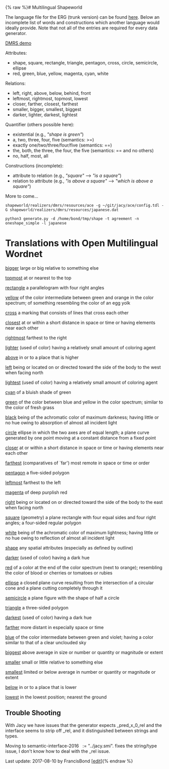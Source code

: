 {% raw %}# Multilingual Shapeworld

The language file for the ERG (trunk version) can be found
[here](https://github.com/AlexKuhnle/ShapeWorld/blob/master/shapeworld/realizers/dmrs/languages/english.json).
Below an incomplete list of words and constructions which another
language would ideally provide. Note that not all of the entries are
required for every data generator.

[DMRS demo](http://chimpanzee.ling.washington.edu/demophin/erg/)

Attributes:

- shape, square, rectangle, triangle, pentagon, cross, circle,
semicircle, ellipse
- red, green, blue, yellow, magenta, cyan, white

Relations:

- left, right, above, below, behind, front
- leftmost, rightmost, topmost, lowest
- closer, farther, closest, farthest
- smaller, bigger, smallest, biggest
- darker, lighter, darkest, lightest

Quantifier (others possible here):

- existential (e.g., *"shape is green"*)
- a, two, three, four, five (semantics: &gt;=)
- exactly one/two/three/four/five (semantics: ==)
- the, both, the three, the four, the five (semantics: == and no
others)
- no, half, most, all

Constructions (incomplete):

- attribute to relation (e.g., *"square"* --&gt; *"is a square"*)
- relation to attribute (e.g., *"is above a square"* --&gt; *"which is
above a square"*)

More to come...

    shapeworld/realizers/dmrs/resources/ace -g ~/git/jacy/ace/config.tdl -G shapeworld/realizers/dmrs/resources/japanese.dat
    
    python3 generate.py -d /home/bond/tmp/shape -t agreement -n oneshape_simple -l japanese

# Translations with Open Multilingual Wordnet

[bigger](http://compling.hss.ntu.edu.sg/omw/cgi-bin/wn-gridx.cgi?gridmode=gridx&lang=eng&lang2=eng&synset=01383756-a)
large or big relative to something else

[topmost](http://compling.hss.ntu.edu.sg/omw/cgi-bin/wn-gridx.cgi?gridmode=gridx&lang=eng&lang2=eng&synset=02440461-a)
at or nearest to the top

[rectangle](http://compling.hss.ntu.edu.sg/omw/cgi-bin/wn-gridx.cgi?gridmode=gridx&lang=eng&lang2=eng&synset=13883346-n)
a parallelogram with four right angles

[yellow](http://compling.hss.ntu.edu.sg/omw/cgi-bin/wn-gridx.cgi?gridmode=gridx&lang=eng&lang2=eng&synset=00385756-a)
of the color intermediate between green and orange in the color
spectrum; of something resembling the color of an egg yolk

[cross](http://compling.hss.ntu.edu.sg/omw/cgi-bin/wn-gridx.cgi?gridmode=gridx&lang=eng&lang2=eng&synset=04681387-n)
a marking that consists of lines that cross each other

[closest](http://compling.hss.ntu.edu.sg/omw/cgi-bin/wn-gridx.cgi?gridmode=gridx&lang=eng&lang2=eng&synset=00446921-a)
at or within a short distance in space or time or having elements near
each other

[rightmost](http://compling.hss.ntu.edu.sg/omw/cgi-bin/wn-gridx.cgi?gridmode=gridx&lang=eng&lang2=eng&synset=02032617-a)
farthest to the right

[lighter](http://compling.hss.ntu.edu.sg/omw/cgi-bin/wn-gridx.cgi?gridmode=gridx&lang=eng&lang2=eng&synset=00408660-a)
(used of color) having a relatively small amount of coloring agent

[above](http://compling.hss.ntu.edu.sg/omw/cgi-bin/wn-gridx.cgi?gridmode=gridx&lang=eng&lang2=eng&synset=00080169-r)
in or to a place that is higher

[left](http://compling.hss.ntu.edu.sg/omw/cgi-bin/wn-gridx.cgi?gridmode=gridx&lang=eng&lang2=eng&synset=02032953-a)
being or located on or directed toward the side of the body to the west
when facing north

[lightest](http://compling.hss.ntu.edu.sg/omw/cgi-bin/wn-gridx.cgi?gridmode=gridx&lang=eng&lang2=eng&synset=00408660-a)
(used of color) having a relatively small amount of coloring agent

[cyan](http://compling.hss.ntu.edu.sg/omw/cgi-bin/wn-gridx.cgi?gridmode=gridx&lang=eng&lang2=eng&synset=00371163-a)
of a bluish shade of green

[green](http://compling.hss.ntu.edu.sg/omw/cgi-bin/wn-gridx.cgi?gridmode=gridx&lang=eng&lang2=eng&synset=00375969-a)
of the color between blue and yellow in the color spectrum; similar to
the color of fresh grass

[black](http://compling.hss.ntu.edu.sg/omw/cgi-bin/wn-gridx.cgi?gridmode=gridx&lang=eng&lang2=eng&synset=00392812-a)
being of the achromatic color of maximum darkness; having little or no
hue owing to absorption of almost all incident light

[circle](http://compling.hss.ntu.edu.sg/omw/cgi-bin/wn-gridx.cgi?gridmode=gridx&lang=eng&lang2=eng&synset=13873502-n)
ellipse in which the two axes are of equal length; a plane curve
generated by one point moving at a constant distance from a fixed point

[closer](http://compling.hss.ntu.edu.sg/omw/cgi-bin/wn-gridx.cgi?gridmode=gridx&lang=eng&lang2=eng&synset=00446921-a)
at or within a short distance in space or time or having elements near
each other

[farthest](http://compling.hss.ntu.edu.sg/omw/cgi-bin/wn-gridx.cgi?gridmode=gridx&lang=eng&lang2=eng&synset=00443618-a)
(comparatives of \`far') most remote in space or time or order

[pentagon](http://compling.hss.ntu.edu.sg/omw/cgi-bin/wn-gridx.cgi?gridmode=gridx&lang=eng&lang2=eng&synset=13882201-n)
a five-sided polygon

[leftmost](http://compling.hss.ntu.edu.sg/omw/cgi-bin/wn-gridx.cgi?gridmode=gridx&lang=eng&lang2=eng&synset=02033450-a)
farthest to the left

[magenta](http://compling.hss.ntu.edu.sg/omw/cgi-bin/wn-gridx.cgi?gridmode=gridx&lang=eng&lang2=eng&synset=00377524-a)
of deep purplish red

[right](http://compling.hss.ntu.edu.sg/omw/cgi-bin/wn-gridx.cgi?gridmode=gridx&lang=eng&lang2=eng&synset=02031986-a)
being or located on or directed toward the side of the body to the east
when facing north

[square](http://compling.hss.ntu.edu.sg/omw/cgi-bin/wn-gridx.cgi?gridmode=gridx&lang=eng&lang2=eng&synset=13878634-n)
(geometry) a plane rectangle with four equal sides and four right
angles; a four-sided regular polygon

[white](http://compling.hss.ntu.edu.sg/omw/cgi-bin/wn-gridx.cgi?gridmode=gridx&lang=eng&lang2=eng&synset=00393105-a)
being of the achromatic color of maximum lightness; having little or no
hue owing to reflection of almost all incident light

[shape](http://compling.hss.ntu.edu.sg/omw/cgi-bin/wn-gridx.cgi?gridmode=gridx&lang=eng&lang2=eng&synset=05064037-n)
any spatial attributes (especially as defined by outline)

[darker](http://compling.hss.ntu.edu.sg/omw/cgi-bin/wn-gridx.cgi?gridmode=gridx&lang=eng&lang2=eng&synset=00409440-a)
(used of color) having a dark hue

[red](http://compling.hss.ntu.edu.sg/omw/cgi-bin/wn-gridx.cgi?gridmode=gridx&lang=eng&lang2=eng&synset=00381097-a)
of a color at the end of the color spectrum (next to orange); resembling
the color of blood or cherries or tomatoes or rubies

[ellipse](http://compling.hss.ntu.edu.sg/omw/cgi-bin/wn-gridx.cgi?gridmode=gridx&lang=eng&lang2=eng&synset=13878306-n)
a closed plane curve resulting from the intersection of a circular cone
and a plane cutting completely through it

[semicircle](http://compling.hss.ntu.edu.sg/omw/cgi-bin/wn-gridx.cgi?gridmode=gridx&lang=eng&lang2=eng&synset=13874251-n)
a plane figure with the shape of half a circle

[triangle](http://compling.hss.ntu.edu.sg/omw/cgi-bin/wn-gridx.cgi?gridmode=gridx&lang=eng&lang2=eng&synset=13879320-n)
a three-sided polygon

[darkest](http://compling.hss.ntu.edu.sg/omw/cgi-bin/wn-gridx.cgi?gridmode=gridx&lang=eng&lang2=eng&synset=00409440-a)
(used of color) having a dark hue

[farther](http://compling.hss.ntu.edu.sg/omw/cgi-bin/wn-gridx.cgi?gridmode=gridx&lang=eng&lang2=eng&synset=00443490-a)
more distant in especially space or time

[blue](http://compling.hss.ntu.edu.sg/omw/cgi-bin/wn-gridx.cgi?gridmode=gridx&lang=eng&lang2=eng&synset=00370869-a)
of the color intermediate between green and violet; having a color
similar to that of a clear unclouded sky

[biggest](http://compling.hss.ntu.edu.sg/omw/cgi-bin/wn-gridx.cgi?gridmode=gridx&lang=eng&lang2=eng&synset=01382086-a)
above average in size or number or quantity or magnitude or extent

[smaller](http://compling.hss.ntu.edu.sg/omw/cgi-bin/wn-gridx.cgi?gridmode=gridx&lang=eng&lang2=eng&synset=01394922-a)
small or little relative to something else

[smallest](http://compling.hss.ntu.edu.sg/omw/cgi-bin/wn-gridx.cgi?gridmode=gridx&lang=eng&lang2=eng&synset=01391351-a)
limited or below average in number or quantity or magnitude or extent

[below](http://compling.hss.ntu.edu.sg/omw/cgi-bin/wn-gridx.cgi?gridmode=gridx&lang=eng&lang2=eng&synset=00080039-r)
in or to a place that is lower

[lowest](http://compling.hss.ntu.edu.sg/omw/cgi-bin/wn-gridx.cgi?gridmode=gridx&lang=eng&lang2=eng&synset=00393240-r)
in the lowest position; nearest the ground

## Trouble Shooting

With Jacy we have issues that the generator expects \_pred\_x\_0\_rel
and the interface seems to strip off \_rel, and it distinguished between
strings and types.

Moving to semantic-interface-2016   := "../jacy.smi". fixes the
string/type issue, I don't know how to deal with the \_rel issue.

Last update: 2017-08-10 by FrancisBond [[edit](https://github.com/delph-in/docs/wiki/MultilingualShapeworld/_edit)]{% endraw %}
